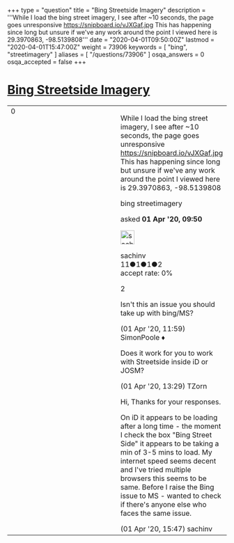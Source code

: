 +++
type = "question"
title = "Bing Streetside Imagery"
description = '''While I load the bing street imagery, I see after ~10 seconds, the page goes unresponsive https://snipboard.io/vJXGaf.jpg This has happening since long but unsure if we&#x27;ve any work around the point I viewed here is 29.3970863, -98.5139808'''
date = "2020-04-01T09:50:00Z"
lastmod = "2020-04-01T15:47:00Z"
weight = 73906
keywords = [ "bing", "streetimagery" ]
aliases = [ "/questions/73906" ]
osqa_answers = 0
osqa_accepted = false
+++

<div class="headNormal">

# [Bing Streetside Imagery](/questions/73906/bing-streetside-imagery)

</div>

<div id="main-body">

<div id="askform">

<table id="question-table" style="width:100%;">
<colgroup>
<col style="width: 50%" />
<col style="width: 50%" />
</colgroup>
<tbody>
<tr>
<td style="width: 30px; vertical-align: top"><div class="vote-buttons">
<span id="post-73906-upvote" class="ajax-command post-vote up" rel="nofollow" title="I like this post (click again to cancel)"> </span>
<div id="post-73906-score" class="post-score" title="current number of votes">
0
</div>
<span id="post-73906-downvote" class="ajax-command post-vote down" rel="nofollow" title="I dont like this post (click again to cancel)"> </span> <span id="favorite-mark" class="ajax-command favorite-mark" rel="nofollow" title="mark/unmark this question as favorite (click again to cancel)"> </span>
<div id="favorite-count" class="favorite-count">
&#10;</div>
</div></td>
<td><div id="item-right">
<div class="question-body">
<p>While I load the bing street imagery, I see after ~10 seconds, the page goes unresponsive <a href="https://snipboard.io/vJXGaf.jpg">https://snipboard.io/vJXGaf.jpg</a> This has happening since long but unsure if we've any work around the point I viewed here is 29.3970863, -98.5139808</p>
</div>
<div id="question-tags" class="tags-container tags">
<span class="post-tag tag-link-bing" rel="tag" title="see questions tagged &#39;bing&#39;">bing</span> <span class="post-tag tag-link-streetimagery" rel="tag" title="see questions tagged &#39;streetimagery&#39;">streetimagery</span>
</div>
<div id="question-controls" class="post-controls">
&#10;</div>
<div class="post-update-info-container">
<div class="post-update-info post-update-info-user">
<p>asked <strong>01 Apr '20, 09:50</strong></p>
<img src="https://secure.gravatar.com/avatar/ba58730c640ac834c50b0430dad6afa6?s=32&amp;d=identicon&amp;r=g" class="gravatar" width="32" height="32" alt="sachinv&#39;s gravatar image" />
<p><span>sachinv</span><br />
<span class="score" title="11 reputation points">11</span><span title="1 badges"><span class="badge1">●</span><span class="badgecount">1</span></span><span title="1 badges"><span class="silver">●</span><span class="badgecount">1</span></span><span title="2 badges"><span class="bronze">●</span><span class="badgecount">2</span></span><br />
<span class="accept_rate" title="Rate of the user&#39;s accepted answers">accept rate:</span> <span title="sachinv has no accepted answers">0%</span></p>
</div>
</div>
<div id="comments-container-73906" class="comments-container">
<span id="73912"></span>
<div id="comment-73912" class="comment">
<div id="post-73912-score" class="comment-score">
2
</div>
<div class="comment-text">
<p>Isn't this an issue you should take up with bing/MS?</p>
</div>
<div id="comment-73912-info" class="comment-info">
<span class="comment-age">(01 Apr '20, 11:59)</span> <span class="comment-user userinfo">SimonPoole ♦</span>
</div>
</div>
<span id="73920"></span>
<div id="comment-73920" class="comment">
<div id="post-73920-score" class="comment-score">
&#10;</div>
<div class="comment-text">
<p>Does it work for you to work with Streetside inside iD or JOSM?</p>
</div>
<div id="comment-73920-info" class="comment-info">
<span class="comment-age">(01 Apr '20, 13:29)</span> <span class="comment-user userinfo">TZorn</span>
</div>
</div>
<span id="73928"></span>
<div id="comment-73928" class="comment">
<div id="post-73928-score" class="comment-score">
&#10;</div>
<div class="comment-text">
<p>Hi, Thanks for your responses.</p>
<p>On iD it appears to be loading after a long time - the moment I check the box "Bing Street Side" it appears to be taking a min of 3-5 mins to load. My internet speed seems decent and I've tried multiple browsers this seems to be same. Before I raise the Bing issue to MS - wanted to check if there's anyone else who faces the same issue.</p>
</div>
<div id="comment-73928-info" class="comment-info">
<span class="comment-age">(01 Apr '20, 15:47)</span> <span class="comment-user userinfo">sachinv</span>
</div>
</div>
</div>
<div id="comment-tools-73906" class="comment-tools">
&#10;</div>
<div class="clear">
&#10;</div>
<div id="comment-73906-form-container" class="comment-form-container">
&#10;</div>
<div class="clear">
&#10;</div>
</div></td>
</tr>
</tbody>
</table>

</div>

</div>

